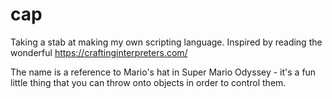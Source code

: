 # cap
Taking a stab at making my own scripting language. Inspired by reading the wonderful https://craftinginterpreters.com/

The name is a reference to Mario's hat in Super Mario Odyssey - it's a fun little thing that you can throw onto objects in order to control them.